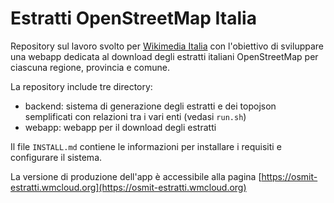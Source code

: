# Estratti OpenStreetMap Italia
Repository sul lavoro svolto per [Wikimedia Italia](https://www.wikimedia.it/) con l'obiettivo di sviluppare una webapp dedicata al download degli estratti italiani OpenStreetMap per ciascuna regione, provincia e comune.

La repository include tre directory:
- backend: sistema di generazione degli estratti e dei topojson semplificati con relazioni tra i vari enti (vedasi `run.sh`)
- webapp: webapp per il download degli estratti

Il file `INSTALL.md` contiene le informazioni per installare i requisiti e configurare il sistema.

La versione di produzione dell'app è accessibile alla pagina [https://osmit-estratti.wmcloud.org](https://osmit-estratti.wmcloud.org)
